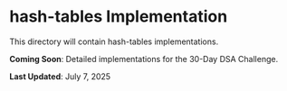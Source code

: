# hash-tables Implementation

This directory will contain hash-tables implementations.

**Coming Soon**: Detailed implementations for the 30-Day DSA Challenge.

**Last Updated**: July 7, 2025
